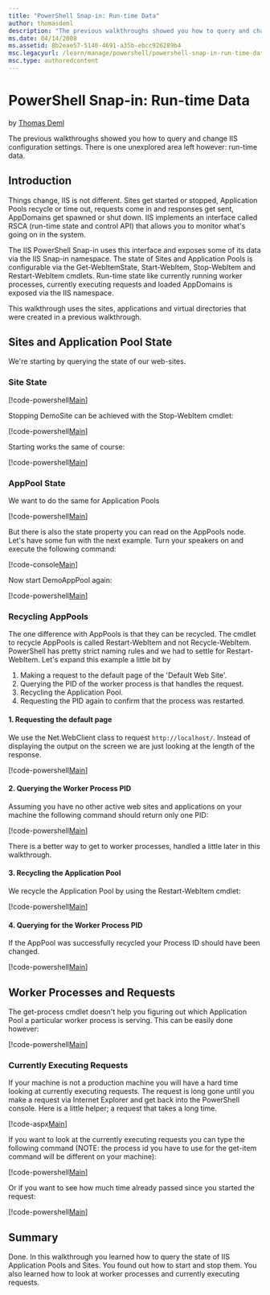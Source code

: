 ```yaml
---
title: "PowerShell Snap-in: Run-time Data"
author: thomasdeml
description: "The previous walkthroughs showed you how to query and change IIS configuration settings. There is one unexplored area left however: run-time data. Introducti..."
ms.date: 04/14/2008
ms.assetid: 8b2eae57-5140-4691-a35b-ebcc926289b4
msc.legacyurl: /learn/manage/powershell/powershell-snap-in-run-time-data
msc.type: authoredcontent
---
```

# PowerShell Snap-in: Run-time Data

by [Thomas Deml](https://github.com/thomasdeml)

The previous walkthroughs showed you how to query and change IIS configuration settings. There is one unexplored area left however: run-time data.

## Introduction

Things change, IIS is not different. Sites get started or stopped, Application Pools recycle or time out, requests come in and responses get sent, AppDomains get spawned or shut down. IIS implements an interface called RSCA (run-time state and control API) that allows you to monitor what's going on in the system.

The IIS PowerShell Snap-in uses this interface and exposes some of its data via the IIS Snap-in namespace. The state of Sites and Application Pools is configurable via the Get-WebItemState, Start-WebItem, Stop-WebItem and Restart-WebItem cmdlets. Run-time state like currently running worker processes, currently executing requests and loaded AppDomains is exposed via the IIS namespace.

This walkthrough uses the sites, applications and virtual directories that were created in a previous walkthrough.

## Sites and Application Pool State

We're starting by querying the state of our web-sites.

### Site State

[!code-powershell[Main](powershell-snap-in-run-time-data/samples/sample1.ps1)]

Stopping DemoSite can be achieved with the Stop-WebItem cmdlet:

[!code-powershell[Main](powershell-snap-in-run-time-data/samples/sample2.ps1)]

Starting works the same of course:

[!code-powershell[Main](powershell-snap-in-run-time-data/samples/sample3.ps1)]

### AppPool State

We want to do the same for Application Pools

[!code-powershell[Main](powershell-snap-in-run-time-data/samples/sample4.ps1)]

But there is also the state property you can read on the AppPools node. Let's have some fun with the next example. Turn your speakers on and execute the following command:

[!code-console[Main](powershell-snap-in-run-time-data/samples/sample5.cmd)]

Now start DemoAppPool again:

[!code-powershell[Main](powershell-snap-in-run-time-data/samples/sample6.ps1)]

### Recycling AppPools

The one difference with AppPools is that they can be recycled. The cmdlet to recycle AppPools is called Restart-WebItem and not Recycle-WebItem. PowerShell has pretty strict naming rules and we had to settle for Restart-WebItem. Let's expand this example a little bit by

1. Making a request to the default page of the 'Default Web Site'.
2. Querying the PID of the worker process is that handles the request.
3. Recycling the Application Pool.
4. Requesting the PID again to confirm that the process was restarted.

#### 1. Requesting the default page

We use the Net.WebClient class to request `http://localhost/`. Instead of displaying the output on the screen we are just looking at the length of the response.

[!code-powershell[Main](powershell-snap-in-run-time-data/samples/sample7.ps1)]

#### 2. Querying the Worker Process PID

Assuming you have no other active web sites and applications on your machine the following command should return only one PID:

[!code-powershell[Main](powershell-snap-in-run-time-data/samples/sample8.ps1)]

There is a better way to get to worker processes, handled a little later in this walkthrough.

#### 3. Recycling the Application Pool

We recycle the Application Pool by using the Restart-WebItem cmdlet:

[!code-powershell[Main](powershell-snap-in-run-time-data/samples/sample9.ps1)]

#### 4. Querying for the Worker Process PID

If the AppPool was successfully recycled your Process ID should have been changed.

[!code-powershell[Main](powershell-snap-in-run-time-data/samples/sample10.ps1)]

## Worker Processes and Requests

The get-process cmdlet doesn't help you figuring out which Application Pool a particular worker process is serving. This can be easily done however:

[!code-powershell[Main](powershell-snap-in-run-time-data/samples/sample11.ps1)]

### Currently Executing Requests

If your machine is not a production machine you will have a hard time looking at currently executing requests. The request is long gone until you make a request via Internet Explorer and get back into the PowerShell console. Here is a little helper; a request that takes a long time.

[!code-aspx[Main](powershell-snap-in-run-time-data/samples/sample12.aspx)]

If you want to look at the currently executing requests you can type the following command (NOTE: the process id you have to use for the get-item command will be different on your machine):

[!code-powershell[Main](powershell-snap-in-run-time-data/samples/sample13.ps1)]

Or if you want to see how much time already passed since you started the request:

[!code-powershell[Main](powershell-snap-in-run-time-data/samples/sample14.ps1)]

## Summary

Done. In this walkthrough you learned how to query the state of IIS Application Pools and Sites. You found out how to start and stop them. You also learned how to look at worker processes and currently executing requests.